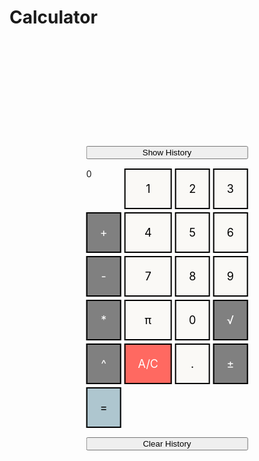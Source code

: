 
# Calculator

<html lang="en">
<head>
  <meta charset="UTF-8">
  <meta name="viewport" content="width=device-width, initial-scale=1.0">
  <style>
    .calculator-container {
      display: grid;
      grid-template-columns: repeat(4, 1fr);
      gap: 5px;
      padding: 10px;
      position: absolute; /* Allows it to sit over the image */
      top: 150px; /* Adjust according to the image */
      left: 50%; /* Centers the calculator horizontally */
      transform: translateX(-50%); /* Centers horizontally by correcting offset */
      z-index: 2; /* Ensures the calculator appears above the image */
    }

    .calculator-output {
      grid-column: span 4;
      grid-row: span 1;
      padding: 0.25em;
      font-size: 20px;
      border: 5px solid black;
      background-color: #FAF9F6;
      color: black;
      display: flex;
      align-items: center;
      justify-content: right;
    }

    .calculator-number, .calculator-operation, .calculator-clear, .calculator-equals {
      padding: 20px;
      text-align: center;
      font-size: 18px;
      border: 2px solid black;
    }

    .calculator-number {
      color: black;
      background-color: #FAF9F6;
    }

    .calculator-operation {
      color: white;
      background-color: #808080;
    }

    .calculator-equals {
      color: black;
      background-color: #AEC6CF;
    }

    .calculator-clear {
      color: white;
      background-color: #FF6961;
    }

    .history-container {
      grid-column: span 4;
      padding: 0.5em;
      font-size: 16px;
      border-bottom: 1px solid black;
      display: none;
      color: white;
      background-color: #333;
    }

    #animation {
      position: relative;
      height: 100vh;
      width: 100%;
      background: url('images/calculator_image.png') no-repeat center center;
      background-size: cover;
    }

    #toggle-history, #clear-history {
      grid-column: span 4;
      margin: 10px 0;
    }

    .image-container {
      position: relative;
    }
  </style>
</head>
<body>

  <!-- Add a container for the animation -->
  <div id="animation">
    <div class="calculator-container">
      <!-- Button to toggle history -->
      <button id="toggle-history">Show History</button>
      <!-- Operation history, hidden by default -->
      <div id="operation-history" class="history-container">
        History:
      </div>
      <!-- Result (Output) -->
      <div class="calculator-output" id="output">0</div>
      <!-- Row 1 -->
      <div class="calculator-number">1</div>
      <div class="calculator-number">2</div>
      <div class="calculator-number">3</div>
      <div class="calculator-operation">+</div>
      <!-- Row 2 -->
      <div class="calculator-number">4</div>
      <div class="calculator-number">5</div>
      <div class="calculator-number">6</div>
      <div class="calculator-operation">-</div>
      <!-- Row 3 -->
      <div class="calculator-number">7</div>
      <div class="calculator-number">8</div>
      <div class="calculator-number">9</div>
      <div class="calculator-operation">*</div>
      <!-- Row 4 -->
      <div class="calculator-number">π</div>
      <div class="calculator-number">0</div>
      <div class="calculator-operation">√</div>
      <div class="calculator-operation">^</div>
      <!-- Row 5 -->
      <div class="calculator-clear">A/C</div>
      <div class="calculator-number">.</div>
      <div class="calculator-operation">±</div>
      <div class="calculator-equals">=</div>
      <!-- Clear History Button -->
      <button id="clear-history">Clear History</button>
    </div>
  </div>

  <!-- JavaScript (JS) implementation of the calculator. -->
  <script>
    // Initialize important variables to manage calculations
    var firstNumber = null;
    var operator = null;
    var nextReady = true;
    var equation = ''; // Variable to keep track of the full equation

    // Build objects containing key elements
    const output = document.getElementById("output");
    const history = document.getElementById("operation-history"); // Get the history div
    const toggleHistoryButton = document.getElementById("toggle-history"); // Get the toggle button
    const numbers = document.querySelectorAll(".calculator-number");
    const operations = document.querySelectorAll(".calculator-operation");
    const clear = document.querySelectorAll(".calculator-clear");
    const equals = document.querySelectorAll(".calculator-equals"); 
    const clearHistoryButton = document.getElementById("clear-history"); // Get the clear history button

    // Toggle history visibility
    toggleHistoryButton.addEventListener("click", function() {
      if (history.style.display === "none") {
        history.style.display = "block";
        toggleHistoryButton.textContent = "Hide History";
      } else {
        history.style.display = "none";
        toggleHistoryButton.textContent = "Show History";
      }
    });

    // Number buttons listener
    numbers.forEach(button => {
      button.addEventListener("click", function() {
        number(button.textContent);
      });
    });

    // Number action
    function number(value) {
      if (value != "." && value != "π") {
        if (nextReady) {
          output.innerHTML = value;
          nextReady = false;
        } else {
          output.innerHTML += value;
        }
        equation += value; // Build the equation string
      } else {
        if (value == "π") {
          output.innerHTML = Math.PI.toFixed(4); // Set π to 3.1415
          equation += Math.PI.toFixed(4); // Add π value to the equation
          nextReady = true;
        } else {
          if (!output.innerHTML.includes(".")) {
            output.innerHTML += value;
            equation += value; // Append the decimal point
          }
        }
      }
      displayEquation(); // Display the equation as it builds
    }

    // Operation buttons listener
    operations.forEach(button => {
      button.addEventListener("click", function() {
        operation(button.textContent);
      });
    });

    function operation(choice) {
      if (choice === "±") {
        output.innerHTML = (-parseFloat(output.innerHTML)).toString();
        equation = equation.slice(0, -output.innerHTML.length) + output.innerHTML; // Replace current number with its negation
        displayEquation(); // Display updated equation
        return;
      }
      if (firstNumber == null) {
        firstNumber = parseFloat(output.innerHTML);
        operator = choice;
        equation += " " + operator + " "; // Append operator to the equation
        nextReady = true;
        displayEquation(); // Display updated equation
        return;
      }
      firstNumber = calculate(firstNumber, parseFloat(output.innerHTML));
      operator = choice;
      equation += " " + operator + " "; // Append operator after result
      output.innerHTML = firstNumber.toString();
      nextReady = true;
      displayEquation(); // Display updated equation
    }

    // Calculator
    function calculate(first, second) {
      let result = 0;
      switch (operator) {
        case "+":
          result = first + second;
          break;
        case "-":
          result = first - second;
          break;
        case "*":
          result = first * second;
          break;
        case "/":
          result = first / second;
          break;
        case "^":
          result = first ** second;
          break;
        case "√":
          result = first ** (1/second);
          break;
        default: 
          break;
      }
      return result;
    }

    // Equals button listener
    equals.forEach(button => {
      button.addEventListener("click", function() {
        equal();
      });
    });

    // Equal action
    function equal () {
      const secondNumber = parseFloat(output.innerHTML);
      const result = calculate(firstNumber, secondNumber);
      updateHistory(firstNumber, operator, secondNumber); // Add to history before calculation
      firstNumber = result;
      equation += " = " + result; // Add result to the equation string
      output.innerHTML = result.toString();
      nextReady = true;
      displayEquation(); // Display the final result equation
    }

    // Display the equation as it builds in the output
    function displayEquation() {
      output.innerHTML = equation;
    }

    // Update history
    function updateHistory(first, operator, second) {
      // Create a new entry in the history
      let historyEntry = `${first} ${operator} ${second} = ${output.innerHTML}`;
      let historyDiv = document.createElement("div");
      historyDiv.textContent = historyEntry;
      history.appendChild(historyDiv); // Append the entry to history
    }

    // Clear the history
    clearHistoryButton.addEventListener("click", function() {
      history.innerHTML = 'History:';
    });

    // Clear button listener
    clear.forEach(button => {
      button.addEventListener("click", function() {
        clearAll();
      });
    });

    // Clear all action
    function clearAll() {
      output.innerHTML = "0";
      firstNumber = null;
      operator = null;
      equation = ''; // Reset the equation string
    }
  </script>

</body>
</html>

